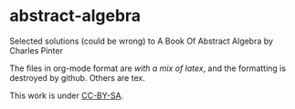 # abstract-algebra
Selected solutions (could be wrong) to A Book Of Abstract Algebra by Charles Pinter

The files in org-mode format are *with a mix of latex*, and the formatting is destroyed by github. 
Others are tex.

This work is under [CC-BY-SA](http://creativecommons.org/licenses/by-sa/4.0/).
